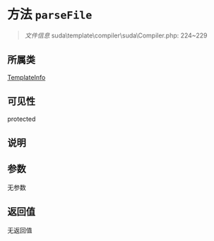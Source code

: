 # 方法 `parseFile`

> *文件信息* suda\template\compiler\suda\Compiler.php: 224~229

## 所属类 

[TemplateInfo](../TemplateInfo.md)

## 可见性

 protected 

## 说明



## 参数


无参数


## 返回值

无返回值
